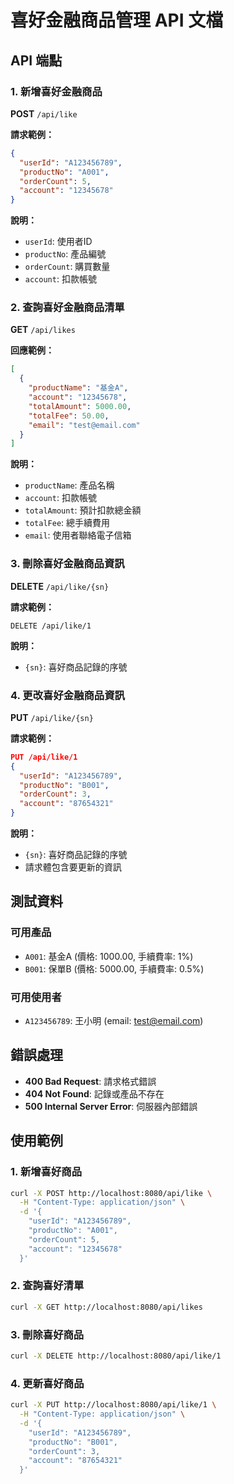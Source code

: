 # 喜好金融商品管理 API 文檔

## API 端點

### 1. 新增喜好金融商品
**POST** `/api/like`

**請求範例：**
```json
{
  "userId": "A123456789",
  "productNo": "A001",
  "orderCount": 5,
  "account": "12345678"
}
```

**說明：**
- `userId`: 使用者ID
- `productNo`: 產品編號
- `orderCount`: 購買數量
- `account`: 扣款帳號

### 2. 查詢喜好金融商品清單
**GET** `/api/likes`

**回應範例：**
```json
[
  {
    "productName": "基金A",
    "account": "12345678",
    "totalAmount": 5000.00,
    "totalFee": 50.00,
    "email": "test@email.com"
  }
]
```

**說明：**
- `productName`: 產品名稱
- `account`: 扣款帳號
- `totalAmount`: 預計扣款總金額
- `totalFee`: 總手續費用
- `email`: 使用者聯絡電子信箱

### 3. 刪除喜好金融商品資訊
**DELETE** `/api/like/{sn}`

**請求範例：**
```
DELETE /api/like/1
```

**說明：**
- `{sn}`: 喜好商品記錄的序號

### 4. 更改喜好金融商品資訊
**PUT** `/api/like/{sn}`

**請求範例：**
```json
PUT /api/like/1
{
  "userId": "A123456789",
  "productNo": "B001",
  "orderCount": 3,
  "account": "87654321"
}
```

**說明：**
- `{sn}`: 喜好商品記錄的序號
- 請求體包含要更新的資訊

## 測試資料

### 可用產品
- `A001`: 基金A (價格: 1000.00, 手續費率: 1%)
- `B001`: 保單B (價格: 5000.00, 手續費率: 0.5%)

### 可用使用者
- `A123456789`: 王小明 (email: test@email.com)

## 錯誤處理

- **400 Bad Request**: 請求格式錯誤
- **404 Not Found**: 記錄或產品不存在
- **500 Internal Server Error**: 伺服器內部錯誤

## 使用範例

### 1. 新增喜好商品
```bash
curl -X POST http://localhost:8080/api/like \
  -H "Content-Type: application/json" \
  -d '{
    "userId": "A123456789",
    "productNo": "A001",
    "orderCount": 5,
    "account": "12345678"
  }'
```

### 2. 查詢喜好清單
```bash
curl -X GET http://localhost:8080/api/likes
```

### 3. 刪除喜好商品
```bash
curl -X DELETE http://localhost:8080/api/like/1
```

### 4. 更新喜好商品
```bash
curl -X PUT http://localhost:8080/api/like/1 \
  -H "Content-Type: application/json" \
  -d '{
    "userId": "A123456789",
    "productNo": "B001",
    "orderCount": 3,
    "account": "87654321"
  }'
``` 